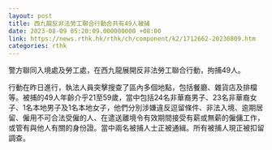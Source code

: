```yaml
---
layout: post
title: 西九龍反非法勞工聯合行動合共有49人被捕
date: 2023-08-09 05:20:09.000000000 +08:00
link: https://news.rthk.hk/rthk/ch/component/k2/1712662-20230809.htm
categories: rthk
---
```


警方聯同入境處及勞工處，在西九龍展開反非法勞工聯合行動，拘捕49人。

行動在昨日進行，執法人員突擊搜查了區內多個地點，包括餐廳、雜貨店及排檔等。被捕的49人年齡介乎21至59歲，當中包括24名非華裔男子、23名非華裔女子、1名本地男子及1名本地女子，他們分別涉嫌違反逗留條件、非法入境、逾期居留、僱用不可合法受僱的人、在遣送離境令有效期間接受有薪或無薪的僱傭工作，或管有與他人有關的身份證。當中兩名被捕人士正被通緝。所有被捕人現正被扣留調查。
